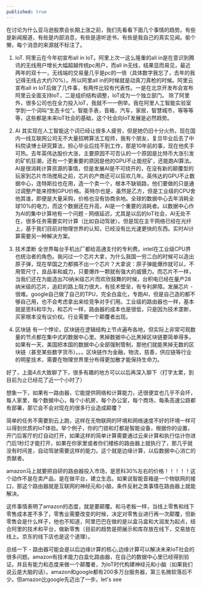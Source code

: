 ```yaml
---
published: true
---
```


在讨论为什么亚马逊股票会长期上涨之前，我们先看看下面几个事情的趋势。有些是新闻报道，有些是内部消息，有些是道听途书，有些是我自己的真实见闻。偷个懒，每个消息的来源就不标注了。

1. IoT. 
阿里云在今年初宣布all in IoT。阿里上次一这么隆重的all in是在意识到腾讯的无线用户增长大幅超越传统pc用户，而all in无线，结果显而易见，最近两年的双十一，无线端的交易量几乎是pc的一倍（具体数字我忘了，去年的我记得无线占大约70%）。所以阿里all in的时候就是动真刀真枪的时候。阿里云宣布all in IoT后做了几件事，有两件比较有代表性。一是在北京开发布会宣布阿里云全面支持IoT，二是组织结构调整，IoT成为一个独立部门。
除了阿里外，很多公司也在全力投入IoT，我就不一一例举。我在阿里人工智能实验室学到一个词叫“生态卡位”。智能手表，音箱，汽车，家居，智慧城市，等等等等，这些都是未来IoT社会的基础，这个社会向IoT发展是必然趋势。

2. AI
其实现在人工智能这个词已经让很多人疲劳，但是她仍旧十分火热，现在国内一线互联网公司无不大量招聘算法工程师，我有个朋友，复旦毕业后去了中科院读博士研究算法，担心毕业后找不到工作，那是10年前的事，现在他炙手可热。去年英伟达股价大涨，主要原因不可否认的一个原因是比特币大涨引发的矿机狂潮，还有一个更重要的原因是他的GPU不止能挖矿，还能跑AI算法。AI是很消耗计算资源的事情，但是发展AI是不可绕开的，在没有新的颠覆型的玩家到芯片市场搅局之前，芯片的产商还可以狂欢几年。英伟达的GPU不止数据中心，连特斯拉也在用，造一个卖一个，根本不缺销路，他们要做的只是通过调整产能来控制GPU价格。英特尔也是，虽然是乙方，但是工业级的CPU舍他其谁，即便是大量采购，价格也没有协商余地。全球的数据中心去年消耗全球10%的电力，而这个数据还在升高，AI是一个重要的消耗者。以数据中心作为AI的集中计算地有一个问题 - 网络延迟，尤其是以后的IoT社会，AI无处不在，很多任务需要实时计算（比如自动驾驶）。但是现在主干网络已经在光纤上，基于我们目前对物理世界的认知，已经没有比光速更快的东西。实时AI计算需要另一种解决方案。


3. 技术垄断
全世界每台手机出厂都给高通支付的专利费。intel在工业级CPU界也统治者的角色。我问过一个芯片大拿，为什么我国一穷二白的时候可以造出原子弹，现在举国之力都搞不出一个芯片？大拿说：原子弹能爆炸就可以，不用管尺寸，良品率和威力，只要爆炸一颗就有强大的威慑力。而芯片不一样，当我们还在为能造出70纳米级芯片而欢欣鼓舞的时候，台积电已经在量产28纳米级的芯片，追赶的路上阻力很大，有技术壁垒，有专利屏障。发展芯片 - 很难。google自己做了自己的TPU，完全白盒化，专跑AI，但是自己造的都不够自己用，也不会考虑拿出来给竞争对手们用。工业级的路由器也一样，基本就是思科和华为，和芯片一样，路由器的成本也是很低，只是因为技术垄断，买家根本没有议价权。行业需要一个颠覆者出现。


4. 区块链
有一个悖论，区块链在逻辑结构上节点遍布各地，但实际上非常可观数量的节点都在集中式的数据中心里。黑掉数据中心比黑掉区块链要简单得多。如果有一天，美国把本国的数据中心全部强制管制，那他们就能黑掉无数的区块链（甚至某些数字货币）。。。区块链作为金融，物流，慈善，供应链等行业的明星技术，需要在物理世界里分布得更加散才能保持生命力。



好了，上面4点大致聊了下，很多有趣的地方可以以后再深入聊下（打字太累，到目前为止已经花了近一个小时了）

想象一下，如果有一路由器，它能提供网络和计算能力，还很便宜也几乎不会坏，每人家里，每个数据中心，每个小机房，每个办公室，每个商场，每条高速公路都有部署，那它会不会对现在的很多行业造成颠覆？


简单的任务不需要到云上跑，这样在无物联网的环境和网络速度不好的环境一样可以得到优质的IoT体验。举个例子，你的门锁和灯都是智能设备，根据你的设置，开门后客厅的灯自动打开，如果这样的简单计算需要通过云来计算和执行估计你进门后1秒灯才能打开，如果在你家里或者你们楼栋的路由器上就执行了，那几乎就没有时间差，自动驾驶需要这样的能力。这个就是边缘计算，以后数据中心消亡的贡献者。

amazon马上就要把自研的路由器投入市场，是思科30%左右的价格！！！！！这个动作不是在卖产品，是在做平台，建立生态。如果说智能音箱是一个物联网的接口，那这个路由器就是互联网的神经元和小脑，条件反射之类事情在路由器上就能解决。

这件事情表明了amazon的态度，就是要颠覆。和马老板一样，当线上零售和线下零售成本差不多了，零售业需要改变的时候，决定对零售业进行再一次颠覆，但新零售会是什么样子，他也不知道，阿里巴巴在做的是以盒马盒和大润发为起点，结合阿里的技术和平台，做新零售（目前的趋势是把展示和库存放在线下，交易放在线上。京东的线下店也是这个道理）。

总结一下 - 路由器可能会是以后边缘计算的核心,边缘计算可以解决未来IoT社会的很多问题。amazon有技术能力白盒化路由器，在自己的数据中心里已经得到验证。并且有能力和态度来做一个颠覆者，为IoT时代构建神经元和小脑（如果我们说云是大脑的话）。amazon和google都有200多万台服务器，第三名微软落后不少。但amazon比google先迈出了一步。let's see



